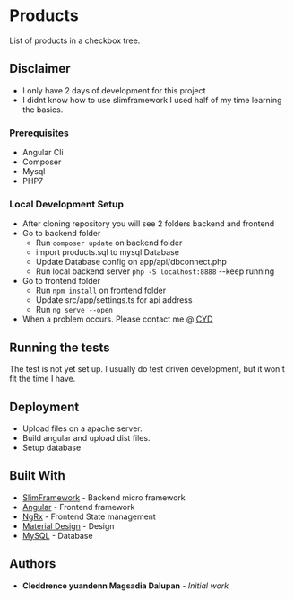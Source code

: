# Products

List of products in a checkbox tree.

## Disclaimer

- I only have 2 days of development for this project
- I didnt know how to use slimframework I used half of my time learning the basics.

### Prerequisites

- Angular Cli
- Composer
- Mysql
- PHP7

### Local Development Setup

* After cloning repository you will see 2 folders backend and frontend
* Go to backend folder
  * Run `composer update` on backend folder
  * import products.sql to mysql Database
  * Update Database config on app/api/dbconnect.php
  * Run local backend server `php -S localhost:8888` --keep running
* Go to frontend folder
  * Run `npm install` on frontend folder
  * Update src/app/settings.ts for api address
  * Run `ng serve --open`
* When a problem occurs. Please contact me  @ [CYD](mailto:cydmdalupan@gmail.com)

## Running the tests

The test is not yet set up. I usually do test driven development, but it won't fit the time I have.

## Deployment

- Upload files on a apache server.
- Build angular and upload dist files.
- Setup database

## Built With

* [SlimFramework](slimframework.com) - Backend micro framework
* [Angular](https://angular.io/) - Frontend framework
* [NgRx](https://ngrx.io/) - Frontend State management
* [Material Design](https://material.angular.io/) - Design 
* [MySQL](https://dev.mysql.com/doc/refman/8.0/en/) - Database

## Authors

* **Cleddrence yuandenn Magsadia Dalupan** - *Initial work*

